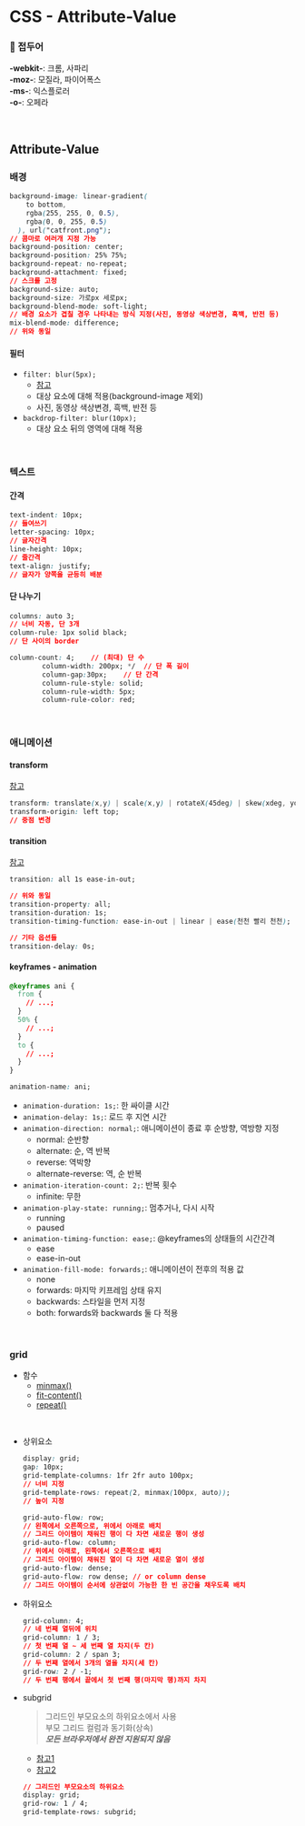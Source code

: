 # CSS - Attribute-Value

### 🦋 접두어

**-webkit-**: 크롬, 사파리\
**-moz-**: 모질라, 파이어폭스\
**-ms-**: 익스플로러\
**-o-**: 오페라

<br />

## Attribute-Value

### 배경

```css
background-image: linear-gradient(
    to bottom,
    rgba(255, 255, 0, 0.5),
    rgba(0, 0, 255, 0.5)
  ), url("catfront.png");
// 콤마로 여러개 지정 가능
background-position: center;
background-position: 25% 75%;
background-repeat: no-repeat;
background-attachment: fixed;
// 스크롤 고정
background-size: auto;
background-size: 가로px 세로px;
background-blend-mode: soft-light;
// 배경 요소가 겹칠 경우 나타내는 방식 지정(사진, 동영상 색상변경, 흑백, 반전 등)
mix-blend-mode: difference;
// 위와 동일
```

#### 필터

- `filter: blur(5px);`
  - [참고](https://georapbox.github.io/css-filters-playground/)
  - 대상 요소에 대해 적용(background-image 제외)
  - 사진, 동영상 색상변경, 흑백, 반전 등
- `backdrop-filter: blur(10px);`
  - 대상 요소 뒤의 영역에 대해 적용

<br />

### 텍스트

#### 간격

```css
text-indent: 10px;
// 들여쓰기
letter-spacing: 10px;
// 글자간격
line-height: 10px;
// 줄간격
text-align: justify;
// 글자가 양쪽을 균등히 배분
```

#### 단 나누기

```css
columns: auto 3;
// 너비 자동, 단 3개
column-rule: 1px solid black;
// 단 사이의 border

column-count: 4;	// (최대) 단 수
        column-width: 200px; */  // 단 폭 길이
        column-gap:30px; 	// 단 간격
        column-rule-style: solid;
        column-rule-width: 5px;
        column-rule-color: red;

```

<br />

### 애니메이션

#### transform

[참고](https://codepen.io/vineethtr/full/XKKEgM)

```css
transform: translate(x,y) | scale(x,y) | rotateX(45deg) | skew(xdeg, ydeg)
transform-origin: left top;
// 중점 변경
```

#### transition

[참고](https://matthewlein.com/tools/ceaser)

```css
transition: all 1s ease-in-out;

// 위와 동일
transition-property: all;
transition-duration: 1s;
transition-timing-function: ease-in-out | linear | ease(천천 빨리 천천);

// 기타 옵션들
transition-delay: 0s;
```

#### keyframes - animation

```css
@keyframes ani {
  from {
    // ...;
  }
  50% {
    // ...;
  }
  to {
    // ...;
  }
}

animation-name: ani;
```

- `animation-duration: 1s;`: 한 싸이클 시간
- `animation-delay: 1s;`: 로드 후 지연 시간
- `animation-direction: normal;`: 애니메이션이 종료 후 순방향, 역방향 지정
  - normal: 순반향
  - alternate: 순, 역 반복
  - reverse: 역박향
  - alternate-reverse: 역, 순 반복
- `animation-iteration-count: 2;`: 반복 횟수
  - infinite: 무한
- `animation-play-state: running;`: 멈추거나, 다시 시작
  - running
  - paused
- `animation-timing-function: ease;`: @keyframes의 상태들의 시간간격
  - ease
  - ease-in-out
- `animation-fill-mode: forwards;`: 애니메이션이 전후의 적용 값
  - none
  - forwards: 마지막 키프레임 상태 유지
  - backwards: 스타일을 먼저 지정
  - both: forwards와 backwards 둘 다 적용

<br />

### grid

- 함수
  - [minmax()](./Function.md#minmax)
  - [fit-content()](./Function.md#fit-content)
  - [repeat()](./Function.md#repeat)

<br />

- 상위요소

  ```css
  display: grid;
  gap: 10px;
  grid-template-columns: 1fr 2fr auto 100px;
  // 너비 지정
  grid-template-rows: repeat(2, minmax(100px, auto));
  // 높이 지정

  grid-auto-flow: row;
  // 왼쪽에서 오른쪽으로, 위에서 아래로 배치
  // 그리드 아이템이 채워진 행이 다 차면 새로운 행이 생성
  grid-auto-flow: column;
  // 위에서 아래로, 왼쪽에서 오른쪽으로 배치
  // 그리드 아이템이 채워진 열이 다 차면 새로운 열이 생성
  grid-auto-flow: dense;
  grid-auto-flow: row dense; // or column dense
  // 그리드 아이템이 순서에 상관없이 가능한 한 빈 공간을 채우도록 배치
  ```

- 하위요소

  ```css
  grid-column: 4;
  // 네 번째 열뒤에 위치
  grid-column: 1 / 3;
  // 첫 번째 열 ~ 세 번째 열 차지(두 칸)
  grid-column: 2 / span 3;
  // 두 번째 열에서 3개의 열을 차지(세 칸)
  grid-row: 2 / -1;
  // 두 번째 행에서 끝에서 첫 번째 행(마지막 행)까지 차지
  ```

- subgrid

  > 그리드인 부모요소의 하위요소에서 사용\
  > 부모 그리드 컬럼과 동기화(상속)\
  > **_모든 브라우저에서 완전 지원되지 않음_**

  - [참고1](https://codepen.io/kumjungmin/pen/qBxRVey)
  - [참고2](https://codepen.io/rachelandrew/pen/axLzYv)

  ```css
  // 그리드인 부모요소의 하위요소
  display: grid;
  grid-row: 1 / 4;
  grid-template-rows: subgrid;
  ```
